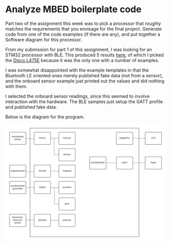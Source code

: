 # Analyze MBED boilerplate code

Part two of the assignment this week was to pick a processor that roughly matches the requirements that you envisage for the final project. Generate code from one of the code examples (if there are any), and put together a Software diagram for this processor.

From my submission for part 1 of this assignment, I was looking for an STM32 processor with BLE. This produced 5 results [here](https://os.mbed.com/platforms/?q=&Communication=BLE&Target+vendor=STMicroelectronics), of which I picked the [Disco L475E](https://os.mbed.com/platforms/ST-Discovery-L475E-IOT01A/) because it was the only one with a number of examples. 

I was somewhat disappointed with the example templates in that the Bluetooth LE oriented ones merely published fake data (not from a sensor), and the onboard sensor example just printed out the values and did nothing with them. 

I selected the onboard sensor readings, since this seemed to involve interaction with the hardware. The BLE samples just setup the GATT profile and published fake data. 

Below is the diagram for the program. 

![](assign022.png)